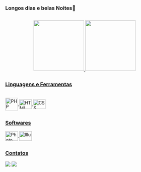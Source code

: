 ###                 Longos dias e belas Noites👋

##

<div align="center">
  <a href="https://github.com/MarcoAntonioRochaNunes">
  <img height="160em" src="https://github-readme-stats.vercel.app/api?username=MarcoAntonioRochaNunes&show_icons=true&theme=dark&include_all_commits=true&count_private=true"/>
  <img height="160em" src="https://github-readme-stats.vercel.app/api/top-langs/?username=MarcoAntonioRochaNunes&layout=compact&langs_count=7&theme=dark"/>
</div>
  
  ##
  ### Linguagens e Ferramentas
  
<div style="display: inline_block"><br>
  <img align="center" alt="PHP" height="40" width="40" src="https://cdn.jsdelivr.net/gh/devicons/devicon/icons/php/php-plain.svg">
  <img align="center" alt="HTML" height="30" width="40" src="https://cdn.jsdelivr.net/gh/devicons/devicon/icons/html5/html5-original-wordmark.svg">
  <img align="center" alt="CSS" height="30" width="40" src="https://cdn.jsdelivr.net/gh/devicons/devicon/icons/css3/css3-original.svg">
</div>
  
  ##
  
### Softwares
  
  <div>
  <img align="center" alt="Photo" height="30" width="40 "src="https://cdn.jsdelivr.net/gh/devicons/devicon/icons/photoshop/photoshop-plain.svg" />
  <img align="center" alt="Illu" height="30" width="40 "src="https://cdn.jsdelivr.net/gh/devicons/devicon/icons/illustrator/illustrator-plain.svg" />
  <!--<img align="center" alt="" height="30" width="40" src="">-->
</div>

  ##

  ### Contatos
  <div>
  <a href="https://www.instagram.com/qualquercriatividade/" target="_blank"><img src="https://img.shields.io/badge/-Instagram-%23E4405F?style=for-the-badge&logo=instagram&logoColor=white" target="_blank"></a>
  <a href="https://t.me/MarcoRockN" target="_blank"><img src="https://img.shields.io/badge/Telegram-2CA5E0?style=for-the-badge&logo=telegram&logoColor=white" target="_blank"></a>
</div>
